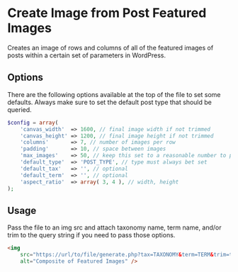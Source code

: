 # Create Image from Post Featured Images

Creates an image of rows and columns of all of the featured images of posts within a certain set of parameters in WordPress.

## Options

There are the following options available at the top of the file to set some defaults. Always make sure to set the default post type that should be queried.

```php
$config = array(
	'canvas_width'  => 1600, // final image width if not trimmed
	'canvas_height' => 1200, // final image height if not trimmed
	'columns'       => 7, // number of images per row
	'padding'       => 10, // space between images
	'max_images'    => 50, // keep this set to a reasonable number to prevent memory issues
	'default_type'  => 'POST_TYPE', // type must always bet set
	'default_tax'   => '', // optional
	'default_term'  => '', // optional
	'aspect_ratio'  => array( 3, 4 ), // width, height
);
```

## Usage

Pass the file to an img src and attach taxonomy name, term name, and/or trim to the query string if you need to pass those options.

```html
<img
    src="https://url/to/file/generate.php?tax=TAXONOMY&term=TERM&trim=true"
    alt="Composite of Featured Images" />
```
